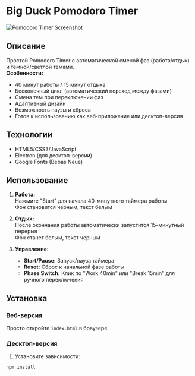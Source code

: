 # Big Duck Pomodoro Timer

![Pomodoro Timer Screenshot](https://i.imgur.com/3JZq0mZ.png)

## Описание
Простой Pomodoro Timer с автоматической сменой фаз (работа/отдых) и темной/светлой темами.  
**Особенности:**
- 40 минут работы / 15 минут отдыха
- Бесконечный цикл (автоматический переход между фазами)
- Смена тем при переключении фаз
- Адаптивный дизайн
- Возможность паузы и сброса
- Готов к использованию как веб-приложение или десктоп-версия

## Технологии
- HTML5/CSS3/JavaScript
- Electron (для десктоп-версии)
- Google Fonts (Bebas Neue)

## Использование
1. **Работа:**  
   Нажмите "Start" для начала 40-минутного таймера работы  
   Фон становится черным, текст белым

2. **Отдых:**  
   После окончания работы автоматически запустится 15-минутный перерыв  
   Фон станет белым, текст черным

3. **Управление:**
   - **Start/Pause:** Запуск/пауза таймера
   - **Reset:** Сброс к начальной фазе работы
   - **Phase Switch:** Клик по "Work 40min" или "Break 15min" для ручного переключения

## Установка
### Веб-версия
Просто откройте `index.html` в браузере

### Десктоп-версия
1. Установите зависимости:
```bash
npm install

